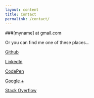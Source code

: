 ```yaml
---
layout: content
title: Contact
permalink: /contact/
---
```


###[myname] at gmail.com

Or you can find me one of these places...

[Github][1]

[LinkedIn][2]

[CodePen][3]

[Google +][4]

[Stack Overflow][5]


  
[1]: http://github.com/rachelslurs
[2]: http://www.linkedin.com/in/rachelcantor
[3]: http://codepen.io/rachelslurs
[4]: http://google.com/+RachelCantorHi
[5]: http://stackoverflow.com/users/4933257/rachel-cantor?tab=profile